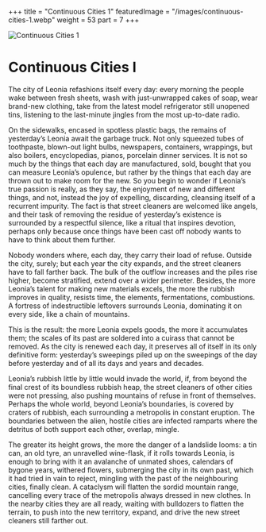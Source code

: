 +++
title = "Continuous Cities 1"
featuredImage = "/images/continuous-cities-1.webp"
weight = 53
part = 7
+++

![Continuous Cities 1](/images/continuous-cities-1.webp)

# Continuous Cities I

The city of Leonia refashions itself every day: every morning the people wake between fresh sheets, wash with just-unwrapped cakes of soap, wear brand-new clothing, take from the latest model refrigerator still unopened tins, listening to the last-minute jingles from the most up-to-date radio.

On the sidewalks, encased in spotless plastic bags, the remains of yesterday’s Leonia await the garbage truck. Not only squeezed tubes of toothpaste, blown-out light bulbs, newspapers, containers, wrappings, but also boilers, encyclopedias, pianos, porcelain dinner services. It is not so much by the things that each day are manufactured, sold, bought that you can measure Leonia’s opulence, but rather by the things that each day are thrown out to make room for the new. So you begin to wonder if Leonia’s true passion is really, as they say, the enjoyment of new and different things, and not, instead the joy of expelling, discarding, cleansing itself of a recurrent impurity. The fact is that street cleaners are welcomed like angels, and their task of removing the residue of yesterday’s existence is surrounded by a respectful silence, like a ritual that inspires devotion, perhaps only because once things have been cast off nobody wants to have to think about them further.

Nobody wonders where, each day, they carry their load of refuse. Outside the city, surely; but each year the city expands, and the street cleaners have to fall farther back. The bulk of the outflow increases and the piles rise higher, become stratified, extend over a wider perimeter. Besides, the more Leonia’s talent for making new materials excels, the more the rubbish improves in quality, resists time, the elements, fermentations, combustions. A fortress of indestructible leftovers surrounds Leonia, dominating it on every side, like a chain of mountains.

This is the result: the more Leonia expels goods, the more it accumulates them; the scales of its past are soldered into a cuirass that cannot be removed. As the city is renewed each day, it preserves all of itself in its only definitive form: yesterday’s sweepings piled up on the sweepings of the day before yesterday and of all its days and years and decades.

Leonia’s rubbish little by little would invade the world, if, from beyond the final crest of its boundless rubbish heap, the street cleaners of other cities were not pressing, also pushing mountains of refuse in front of themselves. Perhaps the whole world, beyond Leonia’s boundaries, is covered by craters of rubbish, each surrounding a metropolis in constant eruption. The boundaries between the alien, hostile cities are infected ramparts where the detritus of both support each other, overlap, mingle.

The greater its height grows, the more the danger of a landslide looms: a tin can, an old tyre, an unravelled wine-flask, if it rolls towards Leonia, is enough to bring with it an avalanche of unmated shoes, calendars of bygone years, withered flowers, submerging the city in its own past, which it had tried in vain to reject, mingling with the past of the neighbouring cities, finally clean. A cataclysm will flatten the sordid mountain range, cancelling every trace of the metropolis always dressed in new clothes. In the nearby cities they are all ready, waiting with bulldozers to flatten the terrain, to push into the new territory, expand, and drive the new street cleaners still farther out.